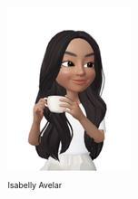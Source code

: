 

![alt text](https://github.com/infosecisa/infosecisa/blob/main/icon.png "Logo Title Text 1") <p> Isabelly Avelar </p>



